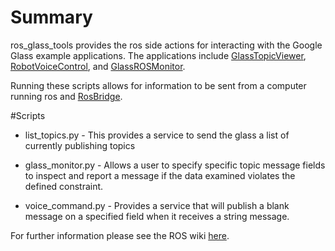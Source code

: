 # Summary
ros_glass_tools provides the ros side actions for interacting with the Google
Glass example applications.  The applications include [GlassTopicViewer](https://github.com/aktaylor08/GlassTopicViewer), [RobotVoiceControl](https://github.com/aktaylor08/RobotVoiceControl), and [GlassROSMonitor](https://github.com/aktaylor08/GlasRosMonitor).

Running these scripts allows for information to be sent from
a computer running ros and [RosBridge](http://www.rosbridge.org/).

#Scripts

* list_topics.py - This provides a service to send the glass a list of currently publishing topics

* glass_monitor.py - Allows a user to specify specific topic message fields to inspect and report
a message if the data examined violates the defined constraint.  

* voice_command.py - Provides a service that will publish a blank message on a specified field when 
it receives a string message.  

For further information please see the ROS wiki [here](ros.org).
